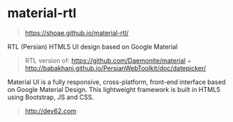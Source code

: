 # material-rtl

> https://shoae.github.io/material-rtl/

RTL (Persian) HTML5 UI design based on Google Material

> RTL version of: https://github.com/Daemonite/material + http://babakhani.github.io/PersianWebToolkit/doc/datepicker/

Material UI is a fully responsive, cross-platform, front-end interface based on Google Material Design. This lightweight framework is built in HTML5 using Bootstrap, JS and CSS.


> http://dev62.com
